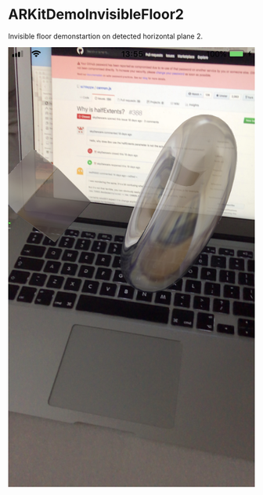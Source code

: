 #  ARKitDemoInvisibleFloor2

Invisible floor demonstartion on detected horizontal plane 2.

<img src="screen.jpg"></img>
